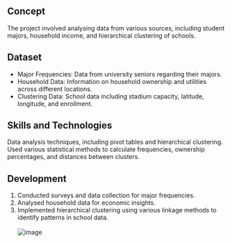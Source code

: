 ## Concept
The project involved analysing data from various sources, including student majors, household income, and hierarchical clustering of schools.

## Dataset

- Major Frequencies: Data from university seniors regarding their majors.
- Household Data: Information on household ownership and utilities across different locations.
- Clustering Data: School data including stadium capacity, latitude, longitude, and enrollment.

## Skills and Technologies
Data analysis techniques, including pivot tables and hierarchical clustering. Used various statistical methods to calculate frequencies, ownership percentages, and distances between clusters.

## Development
1. Conducted surveys and data collection for major frequencies.
2. Analysed household data for economic insights.
3. Implemented hierarchical clustering using various linkage methods to identify patterns in school data.<br/>
<br/>![image](https://github.com/user-attachments/assets/79d2e148-10ce-490f-a2ef-7e508e382cb4)

